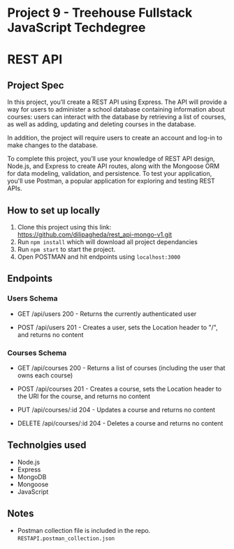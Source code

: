 # Project 9 - Treehouse Fullstack JavaScript Techdegree
# REST API
## Project Spec
In this project, you’ll create a REST API using Express. The API will provide a way for users to administer a school database containing information about courses: users can interact with the database by retrieving a list of courses, as well as adding, updating and deleting courses in the database.

In addition, the project will require users to create an account and log-in to make changes to the database.

To complete this project, you’ll use your knowledge of REST API design, Node.js, and Express to create API routes, along with the Mongoose ORM for data modeling, validation, and persistence. To test your application, you'll use Postman, a popular application for exploring and testing REST APIs.

## How to set up locally
1. Clone this project using this link:
https://github.com/dilipagheda/rest_api-mongo-v1.git
2. Run `npm install` which will download all project dependancies
3. Run `npm start` to start the project.
4. Open POSTMAN and hit endpoints using `localhost:3000`

## Endpoints

### Users Schema
- GET /api/users 200 - Returns the currently authenticated user

- POST /api/users 201 - Creates a user, sets the Location header to "/", and returns no content

### Courses Schema
- GET /api/courses 200 - Returns a list of courses (including the user that owns each course)

- POST /api/courses 201 - Creates a course, sets the Location header to the URI for the course, and returns no content

- PUT /api/courses/:id 204 - Updates a course and returns no content

- DELETE /api/courses/:id 204 - Deletes a course and returns no content

## Technolgies used
- Node.js
- Express
- MongoDB
- Mongoose
- JavaScript

## Notes
- Postman collection file is included in the repo.
`RESTAPI.postman_collection.json`




